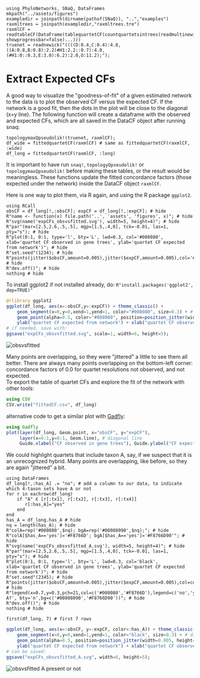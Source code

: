 ```@setup expCFs
using PhyloNetworks, SNaQ, DataFrames
mkpath("../assets/figures")
exampledir = joinpath(dirname(pathof(SNaQ)), "..","examples")
raxmltrees = joinpath(exampledir,"raxmltrees.tre")
raxmlCF = readtableCF(DataFrame(tablequartetCF(countquartetsintrees(readmultinewick(raxmltrees), showprogressbar=false)...)))
truenet = readnewick("((((D:0.4,C:0.4):4.8,((A:0.8,B:0.8):2.2)#H1:2.2::0.7):4.0,(#H1:0::0.3,E:3.0):6.2):2.0,O:11.2);");
```

# Extract Expected CFs

A good way to visualize the "goodness-of-fit" of a given estimated network to the data
is to plot the observed CF versus the expected CF. If the network is a good fit, then the dots
in the plot will be close to the diagonal (x=y line).
The following function will create a dataframe with the observed and expected CFs,
which are all saved in the DataCF object after running snaq:
```@repl expCFs
topologymaxQpseudolik!(truenet, raxmlCF);
df_wide = fittedquartetCF(raxmlCF) # same as fittedquartetCF(raxmlCF, :wide)
df_long = fittedquartetCF(raxmlCF, :long)
```
It is important to have run `snaq!`, `topologyQpseudolik!` or `topologymaxQpseudolik!`
before making these tables, or the result would be meaningless.
These functions update the fitted concordance factors (those expected under the network)
inside the DataCF object `raxmlCF`.

Here is one way to plot them, via R again, and using the R package `ggplot2`.

```@example expCFs
using RCall
obsCF = df_long[!,:obsCF]; expCF = df_long[!,:expCF]; # hide
R"name <- function(x) file.path('..', 'assets', 'figures', x)"; # hide
R"svg(name('expCFs_obsvsfitted.svg'), width=5, height=4)"; # hide
R"par"(mar=[2.5,2.6,.5,.5], mgp=[1.5,.4,0], tck=-0.01, las=1, pty="s"); # hide
R"plot(0:1, 0:1, type='l', bty='L', lwd=0.3, col='#008080', xlab='quartet CF observed in gene trees', ylab='quartet CF expected from network')"; # hide
R"set.seed"(1234); # hide
R"points(jitter($obsCF,amount=0.005),jitter($expCF,amount=0.005),col='#008080',bg='#00808090',pch=21)"; # hide
R"dev.off()"; # hide
nothing # hide
```
To install ggplot2 if not installed already, do:
`R"install.packages('ggplot2', dep=TRUE)"`

```julia
@rlibrary ggplot2
ggplot(df_long, aes(x=:obsCF,y=:expCF)) + theme_classic() +
    geom_segment(x=0,y=0,xend=1,yend=1, color="#008080", size=0.3) + # diagonal line
    geom_point(alpha=0.5, color="#008080", position=position_jitter(width=0.005, height=0.005)) +
    ylab("quartet CF expected from network") + xlab("quartet CF observed in gene trees") + coord_equal(ratio=1);
# if needed, save with:
ggsave("expCFs_obsvsfitted.svg", scale=1, width=6, height=5);
```

![obsvsfitted](../assets/figures/expCFs_obsvsfitted.svg)

Many points are overlapping, so they were "jittered" a little to see them all better.
There are always many points overlapping on the bottom-left corner:
concordance factors of 0.0 for quartet resolutions not observed, and not expected.  
To export the table of quartet CFs and explore the fit of the network with other tools:

```julia
using CSV
CSV.write("fittedCF.csv", df_long)
```
alternative code to get a similar plot with [Gadfly](http://gadflyjl.org/):
```julia
using Gadfly
plot(layer(df_long, Geom.point, x="obsCF", y="expCF"),
     layer(x=0:1,y=0:1, Geom.line), # diagonal line
     Guide.xlabel("CF observed in gene trees"), Guide.ylabel("CF expected from network"))
```

We could highlight quartets that include taxon A, say,
if we suspect that it is an unrecognized hybrid.
Many points are overlapping, like before, so they are again "jittered" a bit.

```@example expCFs
using DataFrames
df_long[!,:has_A] .= "no"; # add a column to our data, to indicate which 4-taxon sets have A or not
for r in eachrow(df_long)
    if "A" ∈ [r[:tx1], r[:tx2], r[:tx3], r[:tx4]]
       r[:has_A]="yes"
    end
end
has_A = df_long.has_A # hide
nq = length(has_A); # hide
R"colA=rep('#008080',$nq); bgA=rep('#00808090',$nq);"; # hide
R"colA[$has_A=='yes']='#F8766D'; bgA[$has_A=='yes']='#F8766D90'"; # hide
R"svg(name('expCFs_obsvsfitted_A.svg'), width=5, height=4)"; # hide
R"par"(mar=[2.5,2.6,.5,.5], mgp=[1.5,.4,0], tck=-0.01, las=1, pty="s"); # hide
R"plot(0:1, 0:1, type='l', bty='L', lwd=0.3, col='black', xlab='quartet CF observed in gene trees', ylab='quartet CF expected from network')"; # hide
R"set.seed"(2345); # hide
R"points(jitter($obsCF,amount=0.005),jitter($expCF,amount=0.005),col=colA,bg=bgA,pch=21)"; # hide
R"legend(x=0.7,y=0.3,pch=21,col=c('#008080','#F8766D'),legend=c('no','yes'),title='has A?', bty='n',bg=c('#00808090','#F8766D90'))"; # hide
R"dev.off()"; # hide
nothing # hide
```
```@repl expCFs
first(df_long, 7) # first 7 rows
```

```julia
ggplot(df_long, aes(x=:obsCF, y=:expCF, color=:has_A)) + theme_classic() +
    geom_segment(x=0,y=0,xend=1,yend=1, color="black", size=0.3) + # diagonal line
    geom_point(alpha=0.5, position=position_jitter(width=0.005, height=0.005)) +
    ylab("quartet CF expected from network") + xlab("quartet CF observed in gene trees") + coord_equal(ratio=1);
# can be saved:
ggsave("expCFs_obsvsfitted_A.svg", width=6, height=5);
```

![obsvsfitted A present or not](../assets/figures/expCFs_obsvsfitted_A.svg)
